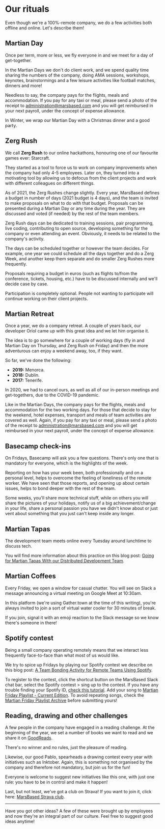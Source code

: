 # Our rituals

Even though we're a 100%-remote company, we do a few activities both offline and online. Let's describe them!

## Martian Day

Once per term, more or less, we fly everyone in and we meet for a day of get-together.

In the Martian Days we don't do client work, and we spend quality time sharing the numbers of the company, doing AMA sessions, workshops, keynotes, brainstormings and a few leisure activities like football matches, dinners and more!

Needless to say, the company pays for the flights, meals and accommodation. If you pay for any taxi or meal, please send a photo of the receipt to administration@marsbased.com and you will get reimbursed in your next payroll, under the concept of expense allowance.  

In Winter, we wrap our Martian Day with a Christmas dinner and a good party.

## Zerg Rush

We call __Zerg Rush__ to our online hackathons, honouring one of our favourite games ever: Starcraft.

They started as a tool to force us to work on company improvements when the company had only 4-5 employees. Later on, they turned into a motivating tool by allowing us to defocus from the client projects and work with different colleagues on different things.

As of 2021, the Zerg Rushes change slightly. Every year, MarsBased defines a budget in number of days (2021 budget is 4 days), and the team is invited to make proposals on what to do with that budget. Proposals can be presented during a Martian Day or any time during the year. They are discussed and voted (if needed) by the rest of the team members. 

Zerg Rush days can be dedicated to training sessions, pair programming, live coding, contributing to open source, developing something for the company or even attending an event. Obviously, it needs to be related to the company's activity. 

The days can be scheduled together or however the team decides. For example, one year we could schedule all the days together and do a Zerg Week, and another keep them separate and do smaller Zerg Rushes more frequently.

Proposals requiring a budget in euros (such as flights to/from the conference, tickets, housing, etc.) have to be discussed internally and we'll decide case by case. 

Participation is completely optional. People not wanting to participate will continue working on their client projects.

## Martian Retreat

Once a year, we do a company retreat. A couple of years back, our developer Oriol came up with this great idea and we let him organise it.

The idea is to go somewhere for a couple of working days (fly in and Martian Day on Thursday, and Zerg Rush on Friday) and then the more adventurous can enjoy a weekend away, too, if they want.

So far, we've done the following:

* __2019:__ Menorca.
* __2018:__ Dublin.
* __2017:__ Tenerife.

In 2020, we had to cancel ours, as well as all of our in-person meetings and get-togethers, due to the COVID-19 pandemic.

Like in the Martian Days, the company pays for the flights, meals and accommodation for the two working days. For those that decide to stay for the weekend, hotel expenses, transport and meals of team activities are covered as well. Again, if you pay for any taxi or meal, please send a photo of the receipt to administration@marsbased.com and you will get reimbursed in your next payroll, under the concept of expense allowance. 

## Basecamp check-ins

On Fridays, Basecamp will ask you a few questions. There's only one that is mandatory for everyone, which is the highlights of the week.

Reporting on how has your week been, both professionally and on a personal level, helps to overcome the feeling of loneliness of the remote worker. We have seen that those reports, and opening up about certain issues, helps to bond deeper with the rest of the team.

Some weeks, you'll share more technical stuff, while on others you will share the pictures of your holidays, notify us of a big achievement/change in your life, share a personal passion you have we didn't know about or just vent about something that you just can't keep inside any longer.

## Martian Tapas

The development team meets online every Tuesday around lunchtime to discuss tech.

You will find more information about this practice on this blog post: [Going for Martian Tapas With our Distributed Development Team](https://marsbased.com/blog/2018/12/10/martian-tapas-remote-dev-team/).

## Martian Coffees

Every Friday, we open a window for casual chatter. You will see on Slack a message announcing a virtual meeting on Google Meet at 10:30am.

In this platform (we're using Gather.town at the time of this writing), you're always invited to join a sort of virtual water cooler for 30 minutes of break.

If you join, signal it with an emoji reaction to the Slack message so we know there's someone in there!

## Spotify contest

Being a small company operating remotely means that we interact less frequently face-to-face than what most of us would like.

We try to spice up Fridays by playing our Spotify contest we describe on this blog post: [A Team Bonding Activity for Remote Teams Using Spotify](https://marsbased.com/blog/2019/04/29/team-bonding-activity-remote-teams-using-spotify/).

To register to the contest, click the shortcut button on the MarsBased Slack chat bar, select the Spotify contest > sing up to the contest. If you have any trouble finding your Spotify ID, [check this tutorial](https://github.com/MarsBased/spotify-slack-bot/wiki/Get-the-correct-spotify-id). Add your song to [Martian Friday Playlist - Current Edition](https://open.spotify.com/playlist/4ofbgCTHsdrm7OWEjcxDUJ?si=c501738dbd574253). To avoid repeating songs, check the [Martian Friday Playlist Archive](https://open.spotify.com/playlist/6Fuql3xuG8pmRPqrD2QChm?si=83a48b5c0318436e) before submitting yours!

## Reading, drawing and other challenges

A few people in the company have engaged in a reading challenge. At the beginning of the year, we set a number of books we want to read and we share it on [GoodReads](https://goodreads.com).

There's no winner and no rules, just the pleasure of reading.

Likewise, our good Pablo, spearheads a drawing contest every year with initiatives such as Inktober. Again, this is something not organised by the company and therefore not mandatory, but join us for the fun!

Everyone is welcome to suggest new initiatives like this one, with just one rule: you have to be in control and make it happen!

Last, but not least, we've got a club on Strava! If you want to join it, click here: <a href="https://www.strava.com/clubs/martians" title="MarsBased Strava" target="_blank">MarsBased Strava club</a>.

---

Have you got other ideas? A few of these were brought up by employees and now they're an integral part of our culture. Feel free to suggest good ideas anytime!



